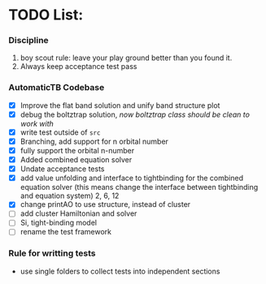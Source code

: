 # TODO List:
### Discipline
1. boy scout rule: leave your play ground better than you found it.
1. Always keep acceptance test pass 

### AutomaticTB Codebase
 - [x] Improve the flat band solution and unify band structure plot
 - [x] debug the boltztrap solution, *now boltztrap class should be clean to work with*
 - [x] write test outside of `src`
 - [x] Branching, add support for n orbital number
 - [x] fully support the orbital n-number
 - [x] Added combined equation solver
 - [x] Undate acceptance tests
 - [x] add value unfolding and interface to tightbinding for the combined equation solver
        (this means change the interface between tightbinding and equation system)
       2, 6, 12 
 - [x] change printAO to use structure, instead of cluster
 - [ ] add cluster Hamiltonian and solver
 - [ ] Si, tight-binding model
 - [ ] rename the test framework

### Rule for writting tests
- use single folders to collect tests into independent sections


